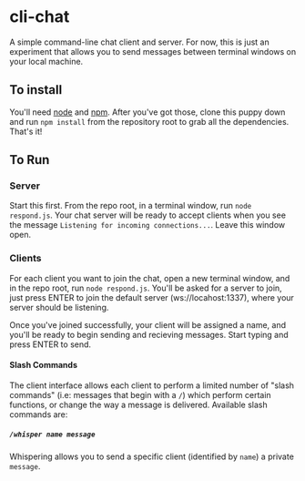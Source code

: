 # cli-chat
A simple command-line chat client and server. For now, this is just an experiment that allows you to send messages between terminal windows on your local machine.

## To install
You'll need [node](https://nodejs.org/) and [npm](https://www.npmjs.com/). After you've got those, clone this puppy down and run `npm install` from the repository root to grab all the dependencies. That's it!

## To Run

### Server

Start this first. From the repo root, in a terminal window, run `node respond.js`. Your chat server will be ready to accept clients when you see the message `Listening for incoming connections...`. Leave this window open.

### Clients

For each client you want to join the chat, open a new terminal window, and in the repo root, run `node respond.js`. You'll be asked for a server to join, just press ENTER to join the default server (ws://locahost:1337), where your server should be listening.

Once you've joined successfully, your client will be assigned a name, and you'll be ready to begin sending and recieving messages. Start typing and press ENTER to send.

#### Slash Commands

The client interface allows each client to perform a limited number of "slash commands" (i.e: messages that begin with a `/`) which perform certain functions, or change the way a message is delivered. Available slash commands are:

##### `/whisper name message`

Whispering allows you to send a specific client (identified by `name`) a private `message`.
